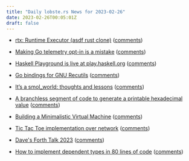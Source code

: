 ```yaml
---
title: "Daily lobste.rs News for 2023-02-26"
date: 2023-02-26T00:05:01Z
draft: false
---
```






- [rtx: Runtime Executor (asdf rust clone)](https://github.com/jdxcode/rtx/)
  ([comments](https://lobste.rs/s/z1oxpp/rtx_runtime_executor_asdf_rust_clone))



- [Making Go telemetry opt-in is a mistake](https://twi.github.io/blog/making-go-telemetry-opt-in-is-a-mistake.html)
  ([comments](https://lobste.rs/s/eyjoiw/making_go_telemetry_opt_is_mistake))



- [Haskell Playground is live at play.haskell.org](https://discourse.haskell.org/t/haskell-playground-is-live-at-play-haskell-org/5869)
  ([comments](https://lobste.rs/s/aryuyw/haskell_playground_is_live_at_play))



- [Go bindings for GNU Recutils](https://git.sr.ht/~timetoplatypus/recfile)
  ([comments](https://lobste.rs/s/yfbmlf/go_bindings_for_gnu_recutils))



- [It’s a smol_world: thoughts and lessons](https://tendril.blog/@snej/log2/133/)
  ([comments](https://lobste.rs/s/igud1r/it_s_smol_world_thoughts_lessons))



- [A branchless segment of code to generate a printable hexadecimal value](https://boston.conman.org/2023/02/24.1)
  ([comments](https://lobste.rs/s/b1zoek/branchless_segment_code_generate))



- [Building a Minimalistic Virtual Machine](https://pointersgonewild.com/2023/02/24/building-a-minimalistic-virtual-machine/)
  ([comments](https://lobste.rs/s/hc7bk7/building_minimalistic_virtual_machine))



- [Tic Tac Toe implementation over network](https://github.com/dineshgowda24/tic-tac-toe)
  ([comments](https://lobste.rs/s/ytoq99/tic_tac_toe_implementation_over_network))



- [Dave's Forth Talk 2023](http://ratfactor.com/forth/forth_talk_2023.html)
  ([comments](https://lobste.rs/s/ea86a2/dave_s_forth_talk_2023))



- [How to implement dependent types in 80 lines of code](https://gist.github.com/Hirrolot/27e6b02a051df333811a23b97c375196)
  ([comments](https://lobste.rs/s/ub7co8/how_implement_dependent_types_80_lines))


